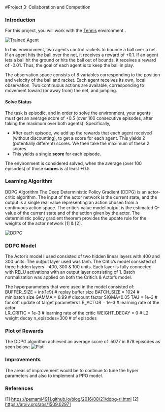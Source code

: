 [//]: # (Image References)

[image1]: https://user-images.githubusercontent.com/10624937/42135623-e770e354-7d12-11e8-998d-29fc74429ca2.gif "Trained Agent"
[image2]: https://user-images.githubusercontent.com/10624937/42135622-e55fb586-7d12-11e8-8a54-3c31da15a90a.gif "Soccer"
[image3]: https://github.com/camille-wilkens/deep-reinforcement-learning/tree/master/p3_collab-compet/ddpg.PNG "DDPG"
[image4]: https://github.com/camille-wilkens/deep-reinforcement-learning/tree/master/p3_collab-compet/graph.PNG "Plot"


#Project 3: Collaboration and Competition

### Introduction

For this project, you will work with the [Tennis](https://github.com/Unity-Technologies/ml-agents/blob/master/docs/Learning-Environment-Examples.md#tennis) environment..

![Trained Agent][image1]

In this environment, two agents control rackets to bounce a ball over a net. If an agent hits the ball over the net, it receives a reward of +0.1.  If an agent lets a ball hit the ground or hits the ball out of bounds, it receives a reward of -0.01.  Thus, the goal of each agent is to keep the ball in play.

The observation space consists of 8 variables corresponding to the position and velocity of the ball and racket. Each agent receives its own, local observation.  Two continuous actions are available, corresponding to movement toward (or away from) the net, and jumping. 

#### Solve Status
The task is episodic, and in order to solve the environment, your agents must get an average score of +0.5 (over 100 consecutive episodes, after taking the maximum over both agents). Specifically,

- After each episode, we add up the rewards that each agent received (without discounting), to get a score for each agent. This yields 2 (potentially different) scores. We then take the maximum of these 2 scores.
- This yields a single **score** for each episode.

The environment is considered solved, when the average (over 100 episodes) of those **scores** is at least +0.5.


### Learning Algorithm

DDPG Algorithm The Deep Deterministic Policy Gradient (DDPG) is an actor-critic algorithm.   The input of the actor network is the current state, and the output is a single real value representing an action chosen from a continuous action space. The critic’s value model output is the estimated Q-value of the current state and of the action given by the actor. The deterministic policy gradient theorem provides the update rule for the weights of the actor network [1] & [2].  

![DDPG][image3]

### DDPG Model 
 
The Actor’s model I used consisted of two hidden linear layers with 400 and 300 units.  The output layer used was tanh. The Critic’s model consisted of three hidden layers - 400, 300 & 100 units.  Each layer is fully connected with RELU activations with an output layer consisting of 1.   Batch normalization was applied on both the Critic’s & Actor’s model. 

The hyperparameters that were used in the model consisted of: 
BUFFER_SIZE = int(1e9)    # replay buffer size 
BATCH_SIZE = 1024         # minibatch size 
GAMMA = 0.99              # discount factor 
SIGMA=0.05 TAU = 1e-3     # for soft update of target parameters 
LR_ACTOR = 1e-3           # learning rate of the actor  
LR_CRITIC = 1e-3          # learning rate of the critic 
WEIGHT_DECAY = 0          # L2 weight decay 
n_episodes=300       # of episodes 
 

### Plot of Rewards 
The DDPG algorithm achieved an average score of .5077 in 878 episodes as seen below: 
![Plot][image4]

### Improvements 
 
The areas of improvement would be to continue to tune the hyper parameters and also to implement a PPO model. 
 
### References 
[1] https://pemami4911.github.io/blog/2016/08/21/ddpg-rl.html
[2] https://arxiv.org/abs/1509.02971 
